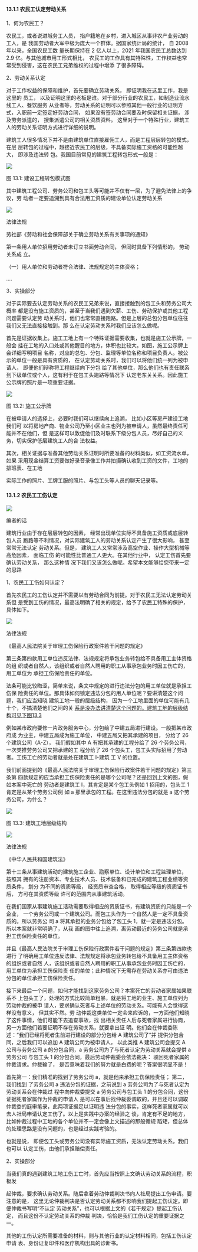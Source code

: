 #### 13.1.1 农民工认定劳动关系

1、何为农民工？

农民工，或者说进城务工人员， 指户籍地在乡村，进入城区从事非农产业劳动的工人，是 我国劳动者大军中极为庞大一个群体。据国家统计局的统计， 自 2008 年以来，全国农民工数 量长期保持在 2 亿人以上，2021 年我国农民工总数达到 2.9 亿。与其他城市用工形式相比， 农民工的工作具有其特殊性，工作权益也常常受到侵害，这在农民工兄弟维权的过程中增添 了很多障碍。

2、劳动关系认定

对于工作权益的保障和维护，首先要确立劳动关系， 即证明我在这里工作，我是这里的 员工， 以及证明这里的老板是谁。对于部分行业的农民工，如制造业流水线工人、餐饮服务 从业者等，劳动关系的证明可以参照其他一般行业的证明方式，入职前一定签定好劳动合同， 如果没有签劳动合同要及时保留相关证据， 涉及劳务派遣的， 搜集派遣公司的相关资质资料。 这里对于一个特殊行业，建筑工人的劳动关系证明方式进行详细的说明。

建筑工人很多情况下并不是由建筑单位直接雇佣工人，而是工程层层转包的模式，在层 层转包的过程中，越接近农民工的层级，不具备实际施工资格的可能性越大， 即涉及违法转 包。我国目前常见的建筑工程转包形式一般是：

![](</@img/img_ 72.jpeg>)

图 13.1: 建设工程转包模式图

其中建筑工程公司、劳务公司和包工头等可能并不仅有一层，为了避免法律上的争议，劳 动者一定要追溯到具有合法用工资质的建设单位认定劳动关系

![](</@img/img_ 1085.png>)

法律法规

劳社部《劳动和社会保障部关于确立劳动关系有关事项的通知》

第一条用人单位招用劳动者未订立书面劳动合同， 但同时具备下列情形的， 劳动关系成 立。

（一）用人单位和劳动者符合法律、法规规定的主体资格；

....

3、实操部分

对于实际要去认定劳动关系的农民工兄弟来说，直接接触到的包工头和劳务公司大概率 都是没有施工资质的，甚至于当我们遇到欠薪、工伤、劳动保护或其他工程问题需要认定劳 动关系时，他们也常常直接跑路。但是上层的总包分包单位往往我们又无法直接接触到。那 么在认定劳动关系时我们应该怎么做呢。

首先是证据收集上。施工工地上有一个特殊证据需要收集，也就是施工公示牌，一般会 挂在工地的入口处或其他醒目的地方，体积也比较大。如图，施工公示牌上会详细写明项目 名称，对应的总包、分包、监理等单位名称和项目负责人。被公示的单位一般是具有资质的， 在认定劳动关系时，我们可以将他们统一列为被申请人， 即便他们辩称将工程继续向下分包 给了其他单位，那么他们也有责任联系到下级单位或个人，这有利于在包工头跑路等情况下 认定老东关关系。因此施工公示牌的照片是一项重要证据。

![](</@img/img_ 73.jpeg>)

图 13.2: 施工公示牌

在被申请人的选择上，必要时我们可以继续向上追溯， 比如小区等房产建设工地我们可 以将房地产商、物业公司乃至小区业主也列为被申请人，虽然最终责任可能并不在他们，但 是这样可以敦促他们及时联系下级分包人员，尽好自己的义务，切实保护低层建筑工人的合 法权益。

其次，相关证据与准备其他劳动关系证明时所要准备的材料类似，如工资流水单，如果 采用现金结算工资要做好录音录像工作并拍摄确认收到工资的文件，工地的排班表、在工地

实际工作的照片、工牌工服的照片、与包工头等人员的聊天记录等。

#### 13.1.2 农民工工伤认定

![](</@img/img_ 1086.png>)

编者的话

建筑行业由于存在层层转包的因素， 经常出现单位实际不具备施工资质或底层转包人员 跑路等不利情况，对实际建筑工人的劳动关系认定产生了很大影响， 甚至常常无法认定 劳动关系。但是， 建筑工人又常常涉及高空作业、操作大型机械等高危因素， 面临工伤 的可能性比普通工人更大。在其他行业中， 认定工伤首先要确认劳动关系， 那么这种情 况下我们又该怎么做呢。希望本文能够给您带来一定的思路

1、农民工工伤如何认定？

首先农民工的工伤认定并不需要以有劳动合同为前提。对于农民工无法认定劳动关系但 是受到工伤的情况，最高法明确了相关的规定，给予了农民工特殊的保护，具体如下。

![](</@img/img_ 1087.png>)

法律法规

《最高人民法院关于审理工伤保险行政案件若干问题的规定》

第三条第四款用工单位违反法律、法规规定将承包业务转包给不具备用工主体资格的组 织或者自然人，该组织或者自然人聘用的职工从事承包业务时因工伤亡的， 用工单位为 承担工伤保险责任的单位。

法条可能比较晦涩，简单来说，条文中规定的进行违法分包的用工单位就是承担工伤保 险责任的单位。那具体如何锁定违法分包的用人单位呢？要讲清楚这个问题，我们应当知晓 建筑工地一般的层级结构， 因为一个工地里面的单位可能有几十个，不搞清楚他们之间的关 [系是没办法讲清楚这个问题的。建筑工地的层级结构可见下图13.3](#bookmark589)

例如某市政府要修一片政务服务中心，分包给了中建五局进行建设。一般把某市政府成 为业主，中建五局成为施工单位， 中建五局又把其承建的项目， 分给了 26 个建筑公司（A-Z）， 我们假如其中 A 有把其承建的工程分给了 26 个劳务公司，一次类推劳务公司又把承建的工 程分给了 26 个包头工，包工头实际招用了劳动者。工伤工亡的劳动者就是处在建筑工 I-建筑 工 V 的位置。

我们前面提到的《最高人民法院关于审理工伤保险行政案件若干问题的规定》第三条第 四款规定的应当承担工伤保险责任的是哪个公司呢？还是回到上文的图，假如本案中死亡的 劳动者是建筑工 I，其肯定是某个包工头例如 1 招用的，包头工 1 肯定是从某个劳务公司例 如 a 那里承包的工程。在这里违法分包的就是 a 这个劳务公司，为什么？

![](</@img/img_ 1088.png>)

图 13.3: 建筑工地层级结构

![](</@img/img_ 1089.png>)

法律法规

《中华人民共和国建筑法》

第十三条从事建筑活动的建筑施工企业、勘察单位、设计单位和工程监理单位， 按照其 拥有的注册资本、专业技术人员、技术装备和已完成的建筑工程业绩等资质条件， 划分 为不同的资质等级， 经资质审查合格， 取得相应等级的资质证书后， 方可在其资质等级 许可的范围内从事建筑活动。

在我们国家从事建筑施工活动需要取得相应的资质证书，有建筑资质的只能是一个企业， 一个劳务公司或一个建筑公司。而包工头作为一个自然人是一定不具备资质的。所以劳务公 司 a 将其承担的业务分包给了包工头 1，就一定是违法分包。所以本案就非常明确了，从我 画的图中往上追溯，离劳动最近的劳务公司就是承担工伤保险责任的单位。

并且《最高人民法院关于审理工伤保险行政案件若干问题的规定》第三条第四款也进行 了明确用工单位违反法律、法规规定将承包业务转包给不具备用工主体资格的组织或者自然 人，该组织或者自然人聘用的职工从事承包业务时因工伤亡的，用工单位为承担工伤保险责 任的单位；此种情况下无需存在劳动关系亦可由违法分包的单位承担工伤保险责任。

接下来最后一个问题，如何才能找到这家劳务公司？本案死亡的劳动者家属如果联系不 上包头工了，处理的方式比较简单粗暴，就是将工地的业主、施工单位列为劳动仲裁的被申 请人，要求确认死者与上述单位的劳动关系。可能有人会觉得这样没有意义， 但其实不然。劳 动仲裁这类单位一定会来应诉的，一方面他们知晓了这件事情，他们可能下去追查事故，找 出相关责任人后与死者家属进行协商，另一方面他们若要证明不存在劳动关系，就要拿出证 明。他们会在仲裁委陈述：“我们已经将死者生前进行建设的部分分包给 A 建筑公司了”并 提供分包合同，之后我们可以追加 A 建筑公司为被申请人， 以此类推 A 建筑公司会提交 A 公司与劳务公司 a 的分包合同，a 劳务公司为了与死者认定为劳动关系就会提供 a 劳务公司 与包工头 1 的分包合同，最后劳动仲裁委会依法裁决： 驳回死者家属的仲裁请求。仲裁输了， 是否意味着我们的努力就是白费的呢？答案很明显不是！

首先第一：我们精准的找到了劳务公司 a，就是他来承担工伤保险责任； 第二，我们找到 了劳务公司 a 违法分包的证据，之前说到 a 劳务公司为了与死者认定为劳动关系会在仲裁过 程中向仲裁委提交 a 劳务公司与包工头 1 的分包合同，这份证据死者家属作为仲裁的申请人 是可以在事后找仲裁委调取的，并且还可以调取仲裁委的庭审笔录，此两项证据足以证明违 法分包的事实，这样死者家属就可以去人社局申请认定工伤了。以上是实践中办案的经验之 谈，肯定有不足的地方， 比如仲裁过程中工地的各个单位并不一定会像上文描述的那般循规 蹈矩，但总体的处理思路是没有问题的，也是经过实践考验的。

也就是说， 即便包工头或劳务公司没有实际施工资质，无法认定劳动关系，我们也可以 认定工伤，由他们承担赔偿责任。

2、实操部分

当我们真的遇到建筑工地工伤工亡时，首先应当按照上文确认劳动关系的流程，积极发

起仲裁，要求确认劳动关系。随后拿着劳动仲裁判决书向人社局提出工伤申请。要注意的是， 这里无论仲裁判决是否认定劳动关系都不影响我们提起工伤认定。即便仲裁书写明“不认定 劳动关系”，也可以根据上文的《若干规定》提起工伤认定， 而且这份不认定劳动关系的仲裁 判决，恰恰是我们工伤认定的重要证据之一。

其他的工伤认定所需要准备的材料，则与其他行业的认定材料相同，包括工伤认定申请 表、身份证复印件和医疗机构出具的诊断书。